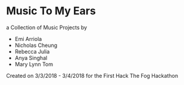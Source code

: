 # Music To My Ears

a Collection of Music Projects by

* Emi Arriola
* Nicholas Cheung
* Rebecca Julia
* Anya Singhal
* Mary Lynn Tom

Created on 3/3/2018 - 3/4/2018 for the First Hack The Fog Hackathon

